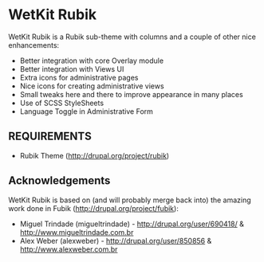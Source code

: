 WetKit Rubik
============

WetKit Rubik is a Rubik sub-theme with columns and a couple of other nice enhancements:

* Better integration with core Overlay module
* Better integration with Views UI
* Extra icons for administrative pages
* Nice icons for creating administrative views
* Small tweaks here and there to improve appearance in many places
* Use of SCSS StyleSheets
* Language Toggle in Administrative Form

REQUIREMENTS
------------

* Rubik Theme (http://drupal.org/project/rubik)

Acknowledgements
----------------

WetKit Rubik is based on (and will probably merge back into) the amazing work done in Fubik (http://drupal.org/project/fubik):

  * Miguel Trindade (migueltrindade) - http://drupal.org/user/690418/ & http://www.migueltrindade.com.br
  * Alex Weber (alexweber) - http://drupal.org/user/850856 & http://www.alexweber.com.br